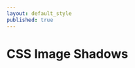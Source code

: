 ```yaml
---
layout: default_style
published: true
---
```

<!-- Main Container -->

<h1>CSS Image Shadows</h1>
<div class="grid">
	<div id="card1" class="card" style="background-image: url('https://i.ibb.co/QDxFwyc/ONSAYFA-1.png');"></div>
	<div id="card2" class="card" style="background-image: url('https://i.ibb.co/LN0KQW9/ARKASAYFA-1.png" alt="ARKASAYFA-1');"></div>
	
    
<!--End Main Container -->
